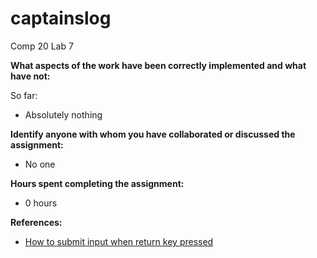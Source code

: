 # captainslog
Comp 20 Lab 7

**What aspects of the work have been correctly implemented and what have not:**

So far:
* Absolutely nothing

**Identify anyone with whom you have collaborated or discussed the assignment:**
* No one

**Hours spent completing the assignment:**
* 0 hours

**References:**
* [How to submit input when return key pressed](http://api.jquery.com/keypress/)
